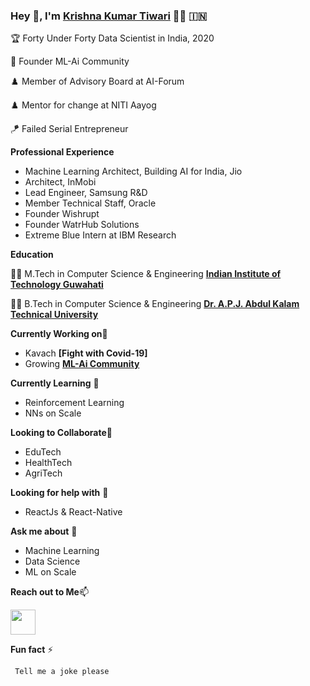 ### Hey 👋, I'm [Krishna Kumar Tiwari]() 👨‍💻 	:india:


:trophy: Forty Under Forty Data Scientist in India, 2020

:dart: Founder ML-Ai Community 

:chess_pawn: Member of Advisory Board at AI-Forum

:chess_pawn: Mentor for change at NITI Aayog

:kite: Failed Serial Entrepreneur


**Professional Experience**

- Machine Learning Architect, Building AI for India, Jio 
- Architect, InMobi 
- Lead Engineer, Samsung R&D
- Member Technical Staff, Oracle 
- Founder Wishrupt 
- Founder WatrHub Solutions
- Extreme Blue Intern at IBM Research

**Education** 

👨‍🎓 M.Tech in Computer Science & Engineering **[Indian Institute of Technology Guwahati](https://www.iitg.ac.in/)** 

👨‍🎓 B.Tech in Computer Science & Engineering **[Dr. A.P.J. Abdul Kalam Technical University](https://www.akgec.ac.in/)** 


**Currently Working on**🔭 

- Kavach **[Fight with Covid-19]**
- Growing **[ML-Ai Community](https://ml-ai.in/)** 

**Currently Learning** 🌱

- Reinforcement Learning
- NNs on Scale

**Looking to Collaborate**👯
- EduTech
- HealthTech
- AgriTech

**Looking for help with** 🤔 
- ReactJs & React-Native

**Ask me about** 💬
- Machine Learning 
- Data Science 
- ML on Scale



**Reach out to Me**📫 

<a href="https://www.linkedin.com/in/agentkk/"><img src="https://i.ibb.co/b1JGmzn/linkedin.webp" width="40px" height="40px"></a> 

**Fun fact** ⚡

``` Tell me a joke please```
